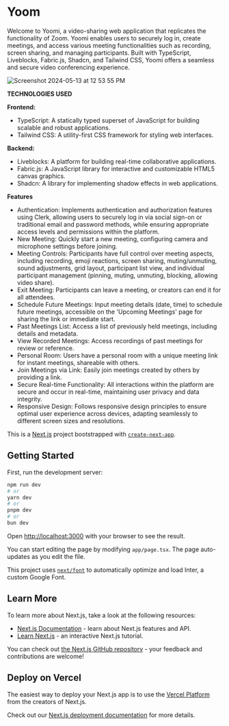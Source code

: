 # Yoom

Welcome to Yoomi, a video-sharing web application that replicates the functionality of Zoom. Yoomi enables users to securely log in, create meetings, and access various meeting functionalities such as recording, screen sharing, and managing participants. Built with TypeScript, Liveblocks, Fabric.js, Shadcn, and Tailwind CSS, Yoomi offers a seamless and secure video conferencing experience.

![Screenshot 2024-05-13 at 12 53 55 PM](https://github.com/TariqKichawele/Yoom/assets/105932024/0e205edb-143c-4acb-b736-c448e3e151fb)

**TECHNOLOGIES USED**

**Frontend:**
- TypeScript: A statically typed superset of JavaScript for building scalable and robust applications.
- Tailwind CSS: A utility-first CSS framework for styling web interfaces.
  
**Backend:**
- Liveblocks: A platform for building real-time collaborative applications.
- Fabric.js: A JavaScript library for interactive and customizable HTML5 canvas graphics.
- Shadcn: A library for implementing shadow effects in web applications.
  
**Features**
- Authentication: Implements authentication and authorization features using Clerk, allowing users to securely log in via social sign-on or traditional email and password methods, while ensuring appropriate access levels and permissions within the platform.
- New Meeting: Quickly start a new meeting, configuring camera and microphone settings before joining.
- Meeting Controls: Participants have full control over meeting aspects, including recording, emoji reactions, screen sharing, muting/unmuting, sound adjustments, grid layout, participant list view, and individual participant management (pinning, muting, unmuting, blocking, allowing video share).
- Exit Meeting: Participants can leave a meeting, or creators can end it for all attendees.
- Schedule Future Meetings: Input meeting details (date, time) to schedule future meetings, accessible on the 'Upcoming Meetings' page for sharing the link or immediate start.
- Past Meetings List: Access a list of previously held meetings, including details and metadata.
- View Recorded Meetings: Access recordings of past meetings for review or reference.
- Personal Room: Users have a personal room with a unique meeting link for instant meetings, shareable with others.
- Join Meetings via Link: Easily join meetings created by others by providing a link.
- Secure Real-time Functionality: All interactions within the platform are secure and occur in real-time, maintaining user privacy and data integrity.
- Responsive Design: Follows responsive design principles to ensure optimal user experience across devices, adapting seamlessly to different screen sizes and resolutions.

This is a [Next.js](https://nextjs.org/) project bootstrapped with [`create-next-app`](https://github.com/vercel/next.js/tree/canary/packages/create-next-app).

## Getting Started

First, run the development server:

```bash
npm run dev
# or
yarn dev
# or
pnpm dev
# or
bun dev
```

Open [http://localhost:3000](http://localhost:3000) with your browser to see the result.

You can start editing the page by modifying `app/page.tsx`. The page auto-updates as you edit the file.

This project uses [`next/font`](https://nextjs.org/docs/basic-features/font-optimization) to automatically optimize and load Inter, a custom Google Font.

## Learn More

To learn more about Next.js, take a look at the following resources:

- [Next.js Documentation](https://nextjs.org/docs) - learn about Next.js features and API.
- [Learn Next.js](https://nextjs.org/learn) - an interactive Next.js tutorial.

You can check out [the Next.js GitHub repository](https://github.com/vercel/next.js/) - your feedback and contributions are welcome!

## Deploy on Vercel

The easiest way to deploy your Next.js app is to use the [Vercel Platform](https://vercel.com/new?utm_medium=default-template&filter=next.js&utm_source=create-next-app&utm_campaign=create-next-app-readme) from the creators of Next.js.

Check out our [Next.js deployment documentation](https://nextjs.org/docs/deployment) for more details.
